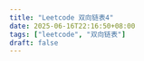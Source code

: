```yaml
---
title: "Leetcode 双向链表4"
date: 2025-06-16T22:16:50+08:00
tags: ["leetcode", "双向链表"]
draft: false
---
```


